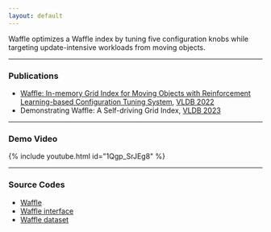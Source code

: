 ```yaml
---
layout: default
---
```



<!-- ### Abstract -->
Waffle optimizes a Waffle index by tuning five configuration knobs while targeting update-intensive workloads from moving objects.

<hr>

### Publications
- [Waffle: In-memory Grid Index for Moving Objects with Reinforcement Learning-based Configuration Tuning System](https://www.vldb.org/pvldb/vol15/p2375-chung.pdf), [VLDB 2022](https://vldb.org/2022/) <br>
- Demonstrating Waffle: A Self-driving Grid Index, [VLDB 2023](https://vldb.org/2023/) <br>

<hr>

### Demo Video
{% include youtube.html id="1Qgp_SrJEg8" %}

<hr>

### Source Codes
- [Waffle](https://github.com/DalsuChoi/Waffle/tree/main/source_codes/Waffle)
- [Waffle interface](https://github.com/DalsuChoi/Waffle/tree/main/source_codes/Waffle_interface)
- [Waffle dataset](https://github.com/DalsuChoi/Waffle/tree/main/source_codes/Waffle_dataset)
